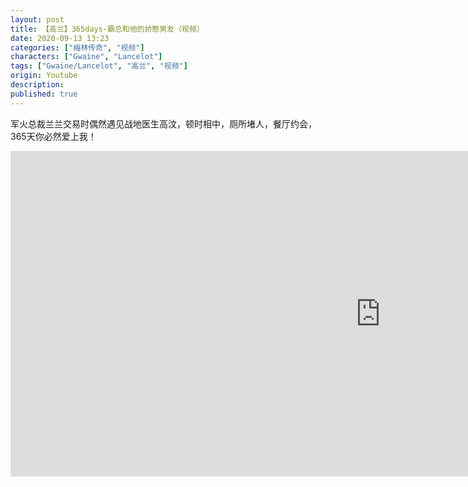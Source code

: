 ```yaml
---
layout: post
title: 【高兰】365days-霸总和他的娇憨男友（视频）
date: 2020-09-13 13:23
categories: ["梅林传奇", "视频"]
characters: ["Gwaine", "Lancelot"]
tags: ["Gwaine/Lancelot", "高兰", "视频"]
origin: Youtube
description: 
published: true
---
```


军火总裁兰兰交易时偶然遇见战地医生高汶，顿时相中，厕所堵人，餐厅约会，365天你必然爱上我！
<br>
<iframe width="1183" height="521" src="https://www.youtube.com/embed/azfN2rZB4bE" frameborder="0" allow="accelerometer; autoplay; clipboard-write; encrypted-media; gyroscope; picture-in-picture" allowfullscreen></iframe>

